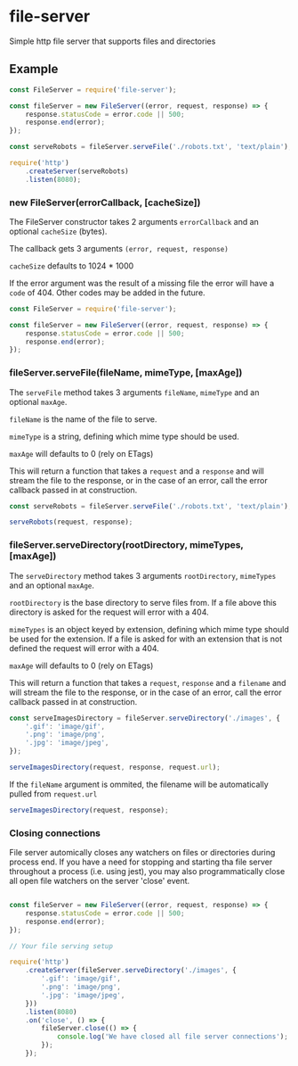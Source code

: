 # file-server

Simple http file server that supports files and directories

## Example

```javascript
const FileServer = require('file-server');

const fileServer = new FileServer((error, request, response) => {
    response.statusCode = error.code || 500;
    response.end(error);
});

const serveRobots = fileServer.serveFile('./robots.txt', 'text/plain');

require('http')
    .createServer(serveRobots)
    .listen(8080);
```

### new FileServer(errorCallback, [cacheSize])

The FileServer constructor takes 2 arguments `errorCallback` and an optional `cacheSize` (bytes).

The callback gets 3 arguments `(error, request, response)`

`cacheSize` defaults to 1024 \* 1000

If the error argument was the result of a missing file the error will have a `code` of 404. Other codes may be added in the future.

```javascript
const FileServer = require('file-server');

const fileServer = new FileServer((error, request, response) => {
    response.statusCode = error.code || 500;
    response.end(error);
});
```

### fileServer.serveFile(fileName, mimeType, [maxAge])

The `serveFile` method takes 3 arguments `fileName`, `mimeType` and an optional `maxAge`.

`fileName` is the name of the file to serve.

`mimeType` is a string, defining which mime type should be used.

`maxAge` will defaults to 0 (rely on ETags)

This will return a function that takes a `request` and a `response` and will stream the file to the response, or in the case of an error, call the error callback passed in at construction.

```javascript
const serveRobots = fileServer.serveFile('./robots.txt', 'text/plain');

serveRobots(request, response);
```

### fileServer.serveDirectory(rootDirectory, mimeTypes, [maxAge])

The `serveDirectory` method takes 3 arguments `rootDirectory`, `mimeTypes` and an optional `maxAge`.

`rootDirectory` is the base directory to serve files from. If a file above this directory is asked for the request will error with a 404.

`mimeTypes` is an object keyed by extension, defining which mime type should be used for the extension. If a file is asked for with an extension that is not defined the request will error with a 404.

`maxAge` will defaults to 0 (rely on ETags)

This will return a function that takes a `request`, `response` and a `filename` and will stream the file to the response, or in the case of an error, call the error callback passed in at construction.

```javascript
const serveImagesDirectory = fileServer.serveDirectory('./images', {
    '.gif': 'image/gif',
    '.png': 'image/png',
    '.jpg': 'image/jpeg',
});

serveImagesDirectory(request, response, request.url);
```

If the `fileName` argument is ommited, the filename will be automatically pulled from `request.url`
```javascript
serveImagesDirectory(request, response);
```

### Closing connections

File server automically closes any watchers on files or directories during process end.  If you have a need for stopping and starting
tha file server throughout a process (i.e. using jest), you may also programmatically close all open file watchers on the server 'close' event.

```javascript

const fileServer = new FileServer((error, request, response) => {
    response.statusCode = error.code || 500;
    response.end(error);
});

// Your file serving setup

require('http')
    .createServer(fileServer.serveDirectory('./images', {
        '.gif': 'image/gif',
        '.png': 'image/png',
        '.jpg': 'image/jpeg',
    }))
    .listen(8080)
    .on('close', () => {
        fileServer.close(() => {
            console.log('We have closed all file server connections');
        });
    });
```